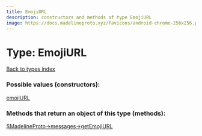 ```yaml
---
title: EmojiURL
description: constructors and methods of type EmojiURL
image: https://docs.madelineproto.xyz/favicons/android-chrome-256x256.png
---
```

# Type: EmojiURL  
[Back to types index](index.md)



### Possible values (constructors):

[emojiURL](../constructors/emojiURL.md)  



### Methods that return an object of this type (methods):

[$MadelineProto->messages->getEmojiURL](../methods/messages_getEmojiURL.md)  



